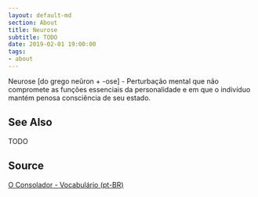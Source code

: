```yaml
---
layout: default-md
section: About
title: Neurose
subtitle: TODO
date: 2019-02-01 19:00:00
tags:
- about
---
```


Neurose [do grego neûron + -ose] - Perturbação mental que não compromete as funções essenciais da personalidade e em que o indivíduo mantém penosa consciência de seu estado.

## See Also
TODO

## Source
[O Consolador - Vocabulário (pt-BR)](http://www.oconsolador.com.br/linkfixo/vocabulario/principal.html)
